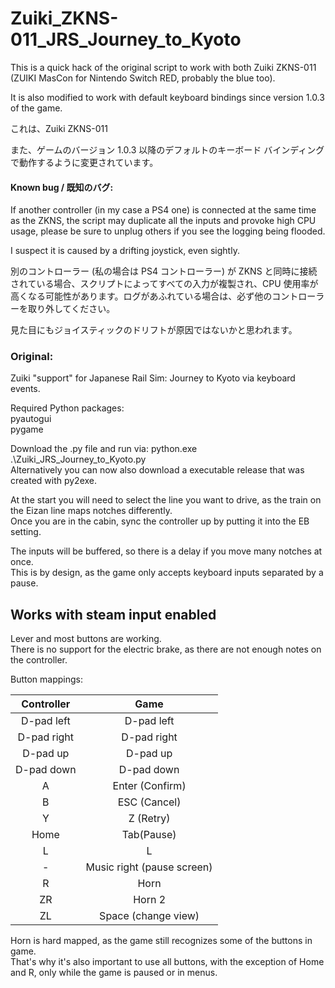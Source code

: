 # Zuiki_ZKNS-011_JRS_Journey_to_Kyoto
This is a quick hack of the original script to work with both Zuiki ZKNS-011 (ZUIKI MasCon for Nintendo Switch RED, probably the blue too).

It is also modified to work with default keyboard bindings since version 1.0.3 of the game.


これは、Zuiki ZKNS-011 

また、ゲームのバージョン 1.0.3 以降のデフォルトのキーボード バインディングで動作するように変更されています。

#### Known bug / 既知のバグ:
If another controller (in my case a PS4 one) is connected at the same time as the ZKNS, the script may duplicate all the inputs and provoke high CPU usage, please be sure to unplug others if you see the logging being flooded.

I suspect it is caused by a drifting joystick, even sightly.

別のコントローラー (私の場合は PS4 コントローラー) が ZKNS と同時に接続されている場合、スクリプトによってすべての入力が複製され、CPU 使用率が高くなる可能性があります。ログがあふれている場合は、必ず他のコントローラーを取り外してください。

見た目にもジョイスティックのドリフトが原因ではないかと思われます。


### Original:

Zuiki "support" for Japanese Rail Sim: Journey to Kyoto via keyboard events.

Required Python packages:  
pyautogui  
pygame  
  
Download the .py file and run via: python.exe .\Zuiki_JRS_Journey_to_Kyoto.py   
Alternatively you can now also download a executable release that was created with py2exe.  
  
At the start you will need to select the line you want to drive, as the train on the Eizan line maps notches differently.  
Once you are in the cabin, sync the controller up by putting it into the EB setting.  
  
The inputs will be buffered, so there is a delay if you move many notches at once.  
This is by design, as the game only accepts keyboard inputs separated by a pause.  

 
 
## Works with steam input enabled 
  
  
Lever and most buttons are working.  
There is no support for the electric brake, as there are not enough notes on the controller.
  
Button mappings:
 

| Controller  | Game |
| :-------------: | :-------------: |
| D-pad left  | D-pad left  |
| D-pad right  | D-pad right  |
| D-pad up   | D-pad up   |
| D-pad down   | D-pad down   |
| A  | Enter (Confirm)  |
| B  | ESC (Cancel)  |
| Y  | Z (Retry)  |
| Home  | Tab(Pause)  |
| L  | L  |
| -  | Music right (pause screen)  |  
| R  | Horn  |  
| ZR  | Horn 2  | 
| ZL | Space (change view)  |  

Horn is hard mapped, as the game still recognizes some of the buttons in game.  
That's why it's also important to use all buttons, with the exception of Home and R, only while the game is paused or in menus.
